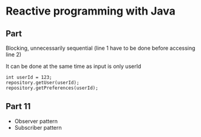 # Reactive programming with Java

## Part

Blocking, unnecessarily sequential (line 1 have to be done before accessing line 2)

It can be done at the same time as input is only userId

``` ssh
int userId = 123;
repository.getUser(userId);
repository.getPreferences(userId);
```

## Part 11

- Observer pattern
- Subscriber pattern